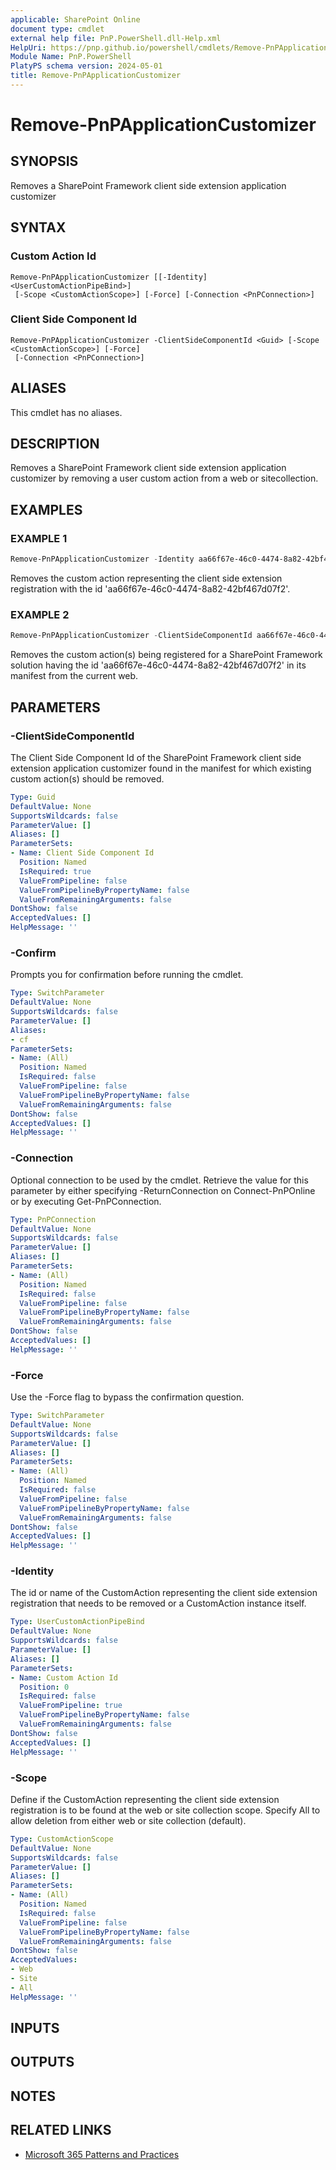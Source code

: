 ```yaml
---
applicable: SharePoint Online
document type: cmdlet
external help file: PnP.PowerShell.dll-Help.xml
HelpUri: https://pnp.github.io/powershell/cmdlets/Remove-PnPApplicationCustomizer.html
Module Name: PnP.PowerShell
PlatyPS schema version: 2024-05-01
title: Remove-PnPApplicationCustomizer
---
```


# Remove-PnPApplicationCustomizer

## SYNOPSIS

Removes a SharePoint Framework client side extension application customizer

## SYNTAX

### Custom Action Id

```
Remove-PnPApplicationCustomizer [[-Identity] <UserCustomActionPipeBind>]
 [-Scope <CustomActionScope>] [-Force] [-Connection <PnPConnection>]
```

### Client Side Component Id

```
Remove-PnPApplicationCustomizer -ClientSideComponentId <Guid> [-Scope <CustomActionScope>] [-Force]
 [-Connection <PnPConnection>]
```

## ALIASES

This cmdlet has no aliases.

## DESCRIPTION

Removes a SharePoint Framework client side extension application customizer by removing a user custom action from a web or sitecollection.

## EXAMPLES

### EXAMPLE 1

```powershell
Remove-PnPApplicationCustomizer -Identity aa66f67e-46c0-4474-8a82-42bf467d07f2
```

Removes the custom action representing the client side extension registration with the id 'aa66f67e-46c0-4474-8a82-42bf467d07f2'.

### EXAMPLE 2

```powershell
Remove-PnPApplicationCustomizer -ClientSideComponentId aa66f67e-46c0-4474-8a82-42bf467d07f2 -Scope web
```

Removes the custom action(s) being registered for a SharePoint Framework solution having the id 'aa66f67e-46c0-4474-8a82-42bf467d07f2' in its manifest from the current web.

## PARAMETERS

### -ClientSideComponentId

The Client Side Component Id of the SharePoint Framework client side extension application customizer found in the manifest for which existing custom action(s) should be removed.

```yaml
Type: Guid
DefaultValue: None
SupportsWildcards: false
ParameterValue: []
Aliases: []
ParameterSets:
- Name: Client Side Component Id
  Position: Named
  IsRequired: true
  ValueFromPipeline: false
  ValueFromPipelineByPropertyName: false
  ValueFromRemainingArguments: false
DontShow: false
AcceptedValues: []
HelpMessage: ''
```

### -Confirm

Prompts you for confirmation before running the cmdlet.

```yaml
Type: SwitchParameter
DefaultValue: None
SupportsWildcards: false
ParameterValue: []
Aliases:
- cf
ParameterSets:
- Name: (All)
  Position: Named
  IsRequired: false
  ValueFromPipeline: false
  ValueFromPipelineByPropertyName: false
  ValueFromRemainingArguments: false
DontShow: false
AcceptedValues: []
HelpMessage: ''
```

### -Connection

Optional connection to be used by the cmdlet. Retrieve the value for this parameter by either specifying -ReturnConnection on Connect-PnPOnline or by executing Get-PnPConnection.

```yaml
Type: PnPConnection
DefaultValue: None
SupportsWildcards: false
ParameterValue: []
Aliases: []
ParameterSets:
- Name: (All)
  Position: Named
  IsRequired: false
  ValueFromPipeline: false
  ValueFromPipelineByPropertyName: false
  ValueFromRemainingArguments: false
DontShow: false
AcceptedValues: []
HelpMessage: ''
```

### -Force

Use the -Force flag to bypass the confirmation question.

```yaml
Type: SwitchParameter
DefaultValue: None
SupportsWildcards: false
ParameterValue: []
Aliases: []
ParameterSets:
- Name: (All)
  Position: Named
  IsRequired: false
  ValueFromPipeline: false
  ValueFromPipelineByPropertyName: false
  ValueFromRemainingArguments: false
DontShow: false
AcceptedValues: []
HelpMessage: ''
```

### -Identity

The id or name of the CustomAction representing the client side extension registration that needs to be removed or a CustomAction instance itself.

```yaml
Type: UserCustomActionPipeBind
DefaultValue: None
SupportsWildcards: false
ParameterValue: []
Aliases: []
ParameterSets:
- Name: Custom Action Id
  Position: 0
  IsRequired: false
  ValueFromPipeline: true
  ValueFromPipelineByPropertyName: false
  ValueFromRemainingArguments: false
DontShow: false
AcceptedValues: []
HelpMessage: ''
```

### -Scope

Define if the CustomAction representing the client side extension registration is to be found at the web or site collection scope. Specify All to allow deletion from either web or site collection (default).

```yaml
Type: CustomActionScope
DefaultValue: None
SupportsWildcards: false
ParameterValue: []
Aliases: []
ParameterSets:
- Name: (All)
  Position: Named
  IsRequired: false
  ValueFromPipeline: false
  ValueFromPipelineByPropertyName: false
  ValueFromRemainingArguments: false
DontShow: false
AcceptedValues:
- Web
- Site
- All
HelpMessage: ''
```

## INPUTS

## OUTPUTS

## NOTES

## RELATED LINKS

- [Microsoft 365 Patterns and Practices](https://aka.ms/m365pnp)
